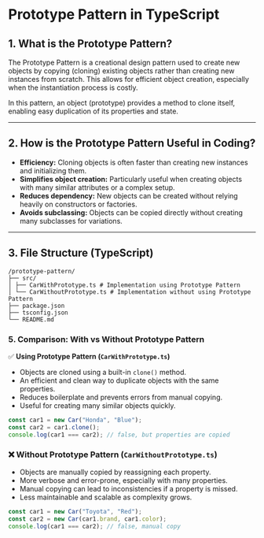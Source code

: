 # Prototype Pattern in TypeScript

## 1. What is the Prototype Pattern?

The Prototype Pattern is a creational design pattern used to create new objects by copying (cloning) existing objects rather than creating new instances from scratch. This allows for efficient object creation, especially when the instantiation process is costly.

In this pattern, an object (prototype) provides a method to clone itself, enabling easy duplication of its properties and state.

---

## 2. How is the Prototype Pattern Useful in Coding?

- **Efficiency:** Cloning objects is often faster than creating new instances and initializing them.
- **Simplifies object creation:** Particularly useful when creating objects with many similar attributes or a complex setup.
- **Reduces dependency:** New objects can be created without relying heavily on constructors or factories.
- **Avoids subclassing:** Objects can be copied directly without creating many subclasses for variations.

---

## 3. File Structure (TypeScript)

```
/prototype-pattern/
├── src/
│ ├── CarWithPrototype.ts # Implementation using Prototype Pattern
│ └── CarWithoutPrototype.ts # Implementation without using Prototype Pattern
├── package.json
├── tsconfig.json
└── README.md
```

### 5️. Comparison: With vs Without Prototype Pattern

✅ **Using Prototype Pattern (`CarWithPrototype.ts`)**

- Objects are cloned using a built-in `clone()` method.
- An efficient and clean way to duplicate objects with the same properties.
- Reduces boilerplate and prevents errors from manual copying.
- Useful for creating many similar objects quickly.

```ts
const car1 = new Car("Honda", "Blue");
const car2 = car1.clone();
console.log(car1 === car2); // false, but properties are copied
```

### ❌ **Without Prototype Pattern** (`CarWithoutPrototype.ts`)

- Objects are manually copied by reassigning each property.
- More verbose and error-prone, especially with many properties.
- Manual copying can lead to inconsistencies if a property is missed.
- Less maintainable and scalable as complexity grows.

```ts
const car1 = new Car("Toyota", "Red");
const car2 = new Car(car1.brand, car1.color);
console.log(car1 === car2); // false, manual copy
```
